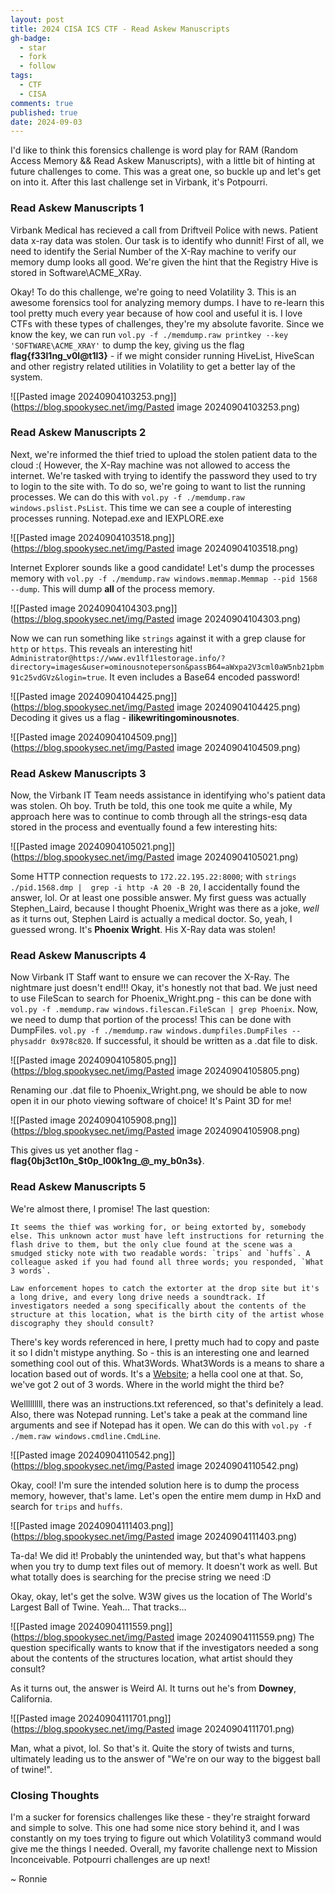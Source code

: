 ```yaml
---
layout: post
title: 2024 CISA ICS CTF - Read Askew Manuscripts
gh-badge:
  - star
  - fork
  - follow
tags:
  - CTF
  - CISA
comments: true
published: true
date: 2024-09-03
---
```

I'd like to think this forensics challenge is word play for RAM (Random Access Memory && Read Askew Manuscripts), with a little bit of hinting at future challenges to come. This was a great one, so buckle up and let's get on into it. After this last challenge set in Virbank, it's Potpourri.

### Read Askew Manuscripts 1
Virbank Medical has recieved a call from Driftveil Police with news. Patient data x-ray data was stolen. Our task is to identify who dunnit! First of all, we need to identify the Serial Number of the X-Ray machine to verify our memory dump looks all good. We're given the hint that the Registry Hive is stored in Software\\ACME_XRay.

Okay! To do this challenge, we're going to need Volatility 3. This is an awesome forensics tool for analyzing memory dumps. I have to re-learn this tool pretty much every year because of how cool and useful it is. I love CTFs with these types of challenges, they're my absolute favorite. Since we know the key, we can run ``vol.py -f ./memdump.raw printkey --key 'SOFTWARE\ACME_XRAY'`` to dump the key, giving us the flag **flag{f33l1ng_v0l@t1l3}** - if we might consider running HiveList, HiveScan and other registry related utilities in Volatility to get a better lay of the system.

![[Pasted image 20240904103253.png]](https://blog.spookysec.net/img/Pasted image 20240904103253.png)

### Read Askew Manuscripts 2
Next, we're informed the thief tried to upload the stolen patient data to the cloud :( However, the X-Ray machine was not allowed to access the internet. We're tasked with trying to identify the password they used to try to login to the site with. To do so, we're going to want to list the running processes. We can do this with ``vol.py -f ./memdump.raw windows.pslist.PsList``. This time we can see a couple of interesting processes running. Notepad.exe and IEXPLORE.exe

![[Pasted image 20240904103518.png]](https://blog.spookysec.net/img/Pasted image 20240904103518.png)

Internet Explorer sounds like a good candidate! Let's dump the processes memory with ``vol.py -f ./memdump.raw windows.memmap.Memmap --pid 1568 --dump``. This will dump **all** of the process memory.

![[Pasted image 20240904104303.png]](https://blog.spookysec.net/img/Pasted image 20240904104303.png)

Now we can run something like ``strings`` against it with a grep clause for ``http`` or ``https``. This reveals an interesting hit! ``Administrator@https://www.ev1lf1lestorage.info/?directory=images&user=ominousnoteperson&passB64=aWxpa2V3cml0aW5nb21pbm91c25vdGVz&login=true``. It even includes a Base64 encoded password! 

![[Pasted image 20240904104425.png]](https://blog.spookysec.net/img/Pasted image 20240904104425.png)
Decoding it gives us a flag - **ilikewritingominousnotes**.

![[Pasted image 20240904104509.png]](https://blog.spookysec.net/img/Pasted image 20240904104509.png)
### Read Askew Manuscripts 3
Now, the Virbank IT Team needs assistance in identifying who's patient data was stolen. Oh boy. Truth be told, this one took me quite a while, My approach here was to continue to comb through all the strings-esq data stored in the process and eventually found a few interesting hits:

![[Pasted image 20240904105021.png]](https://blog.spookysec.net/img/Pasted image 20240904105021.png)

Some HTTP connection requests to ``172.22.195.22:8000``; with ``strings ./pid.1568.dmp |  grep -i http -A 20 -B 20``, I accidentally found the answer, lol. Or at least one possible answer. My first guess was actually Stephen_Laird, because I thought Phoenix_Wright was there as a joke, *well* as it turns out, Stephen Laird is actually a medical doctor. So, yeah, I guessed wrong. It's **Phoenix Wright**. His X-Ray data was stolen!

### Read Askew Manuscripts 4
Now Virbank IT Staff want to ensure we can recover the X-Ray. The nightmare just doesn't end!!! Okay, it's honestly not that bad. We just need to use FileScan to search for Phoenix_Wright.png - this can be done with ``vol.py -f .memdump.raw windows.filescan.FileScan | grep Phoenix``. Now, we need to dump that portion of the process! This can be done with DumpFiles. ``vol.py -f ./memdump.raw windows.dumpfiles.DumpFiles --physaddr 0x978c820``.  If successful, it should be written as a .dat file to disk.

![[Pasted image 20240904105805.png]](https://blog.spookysec.net/img/Pasted image 20240904105805.png)

Renaming our .dat file to Phoenix_Wright.png, we should be able to now open it in our photo viewing software of choice! It's Paint 3D for me!

![[Pasted image 20240904105908.png]](https://blog.spookysec.net/img/Pasted image 20240904105908.png)

This gives us yet another flag - **flag{0bj3ct10n\_$t0p\_l00k1ng\_@\_my\_b0n3s}**. 
### Read Askew Manuscripts 5
We're almost there, I promise! The last question: 

```
It seems the thief was working for, or being extorted by, somebody else. This unknown actor must have left instructions for returning the flash drive to them, but the only clue found at the scene was a smudged sticky note with two readable words: `trips` and `huffs`. A colleague asked if you had found all three words; you responded, `What 3 words`.  
  
Law enforcement hopes to catch the extorter at the drop site but it's a long drive, and every long drive needs a soundtrack. If investigators needed a song specifically about the contents of the structure at this location, what is the birth city of the artist whose discography they should consult?
```

There's key words referenced in here, I pretty much had to copy and paste it so I didn't mistype anything. So - this is an interesting one and learned something cool out of this. What3Words. What3Words is a means to share a location based out of words. It's a [Website](https://what3words.com/); a hella cool one at that. So, we've got 2 out of 3 words. Where in the world might the third be?

Welllllllll, there was an instructions.txt referenced, so that's definitely a lead. Also, there was Notepad running. Let's take a peak at the command line arguments and see if Notepad has it open. We can do this with ``vol.py -f ./mem.raw windows.cmdline.CmdLine``.

![[Pasted image 20240904110542.png]](https://blog.spookysec.net/img/Pasted image 20240904110542.png)

Okay, cool! I'm sure the intended solution here is to dump the process memory, however, that's lame. Let's open the entire mem dump in HxD and search for ``trips`` and ``huffs``.

![[Pasted image 20240904111403.png]](https://blog.spookysec.net/img/Pasted image 20240904111403.png)

Ta-da! We did it! Probably the unintended way, but that's what happens when you try to dump text files out of memory. It doesn't work as well. But what totally does is searching for the precise string we need :D

Okay, okay, let's get the solve. W3W gives us the location of The World's Largest Ball of Twine. Yeah... That tracks...

![[Pasted image 20240904111559.png]](https://blog.spookysec.net/img/Pasted image 20240904111559.png)
The question specifically wants to know that if the investigators needed a song about the contents of the structures location, what artist should they consult?

As it turns out, the answer is Weird Al. It turns out he's from **Downey**, California.

![[Pasted image 20240904111701.png]](https://blog.spookysec.net/img/Pasted image 20240904111701.png)

Man, what a pivot, lol. So that's it. Quite the story of twists and turns, ultimately leading us to the answer of "We're on our way to the biggest ball of twine!".

### Closing Thoughts
I'm a sucker for forensics challenges like these - they're straight forward and simple to solve. This one had some nice story behind it, and I was constantly on my toes trying to figure out which Volatility3 command would give me the things I needed. Overall, my favorite challenge next to Mission Inconceivable. Potpourri challenges are up next!

~ Ronnie

